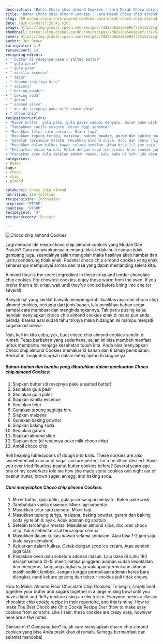 ```yaml
---
description: "Bahan Choco chip almond Cookies | Cara Masak Choco chip almond Cookies Yang Lezat Sekali"
title: "Bahan Choco chip almond Cookies | Cara Masak Choco chip almond Cookies Yang Lezat Sekali"
slug: 469-bahan-choco-chip-almond-cookies-cara-masak-choco-chip-almond-cookies-yang-lezat-sekali
date: 2020-08-09T17:35:45.520Z
image: https://img-global.cpcdn.com/recipes/7d82536a5a68e9ef/751x532cq70/choco-chip-almond-cookies-foto-resep-utama.jpg
thumbnail: https://img-global.cpcdn.com/recipes/7d82536a5a68e9ef/751x532cq70/choco-chip-almond-cookies-foto-resep-utama.jpg
cover: https://img-global.cpcdn.com/recipes/7d82536a5a68e9ef/751x532cq70/choco-chip-almond-cookies-foto-resep-utama.jpg
author: Joe Brown
ratingvalue: 4.9
reviewcount: 14
recipeingredient:
- " butter di resepnya pake unsalted butter"
- " gula pasir"
- " gula palm"
- " vanilla essence"
- " telur"
- " tepung segitiga biru"
- " maizena"
- " baking powder"
- " baking soda"
- " garam"
- " almond slice"
- " dcc di resepnya pake milk choco chip"
- " choco chip"
recipeinstructions:
- "Mixer butter, gula palm, gula pasir sampai menyatu. Boleh pake wisk"
- "Tambahkan vanila essence. Mixer lagi sebentar"
- "Masukkan telur satu persatu. Mixer lagi"
- "Masukkan tepung terigu, maizena, baking powder, garam dan baking soda yg telah di ayak. Aduk adonan dg spatula"
- "Setelah tercampur merata. Masukkan almond slice, dcc, dan choco chip. Aduk sebentar asal tercampur semua."
- "Masukkan dalam kulkas bawah selama semalam. Atau bisa 1-2 jam saja.. (kalo saya semalam)"
- "Keluarkan dalam kulkas. Cetak dengan scop ice cream. Atau sendok juga bisa"
- "Panaskan oven dulu sebelum adonan masuk. Lalu bake di suhu 180 derajat selama 12-15 menit. Ketika pinggiran adonan sudah kecoklatan dan mengeras, langsung angkat saja walaupun permukaan adonan masih sedikit lembek. Jangan tunggu permukaan adonan keras baru diangkat, nanti keburu gosong dan tekstur cookies jadi tidak chewy."
categories:
- Resep
tags:
- choco
- chip
- almond

katakunci: choco chip almond 
nutrition: 219 calories
recipecuisine: Indonesian
preptime: "PT39M"
cooktime: "PT38M"
recipeyield: "4"
recipecategory: Dessert

---
```



![Choco chip almond Cookies](https://img-global.cpcdn.com/recipes/7d82536a5a68e9ef/751x532cq70/choco-chip-almond-cookies-foto-resep-utama.jpg)

Lagi mencari ide resep choco chip almond cookies yang Mudah Dan Praktis? Cara menyiapkannya memang tidak terlalu sulit namun tidak gampang juga. seandainya salah mengolah maka hasilnya akan hambar dan justru cenderung tidak enak. Padahal choco chip almond cookies yang enak seharusnya mempunyai aroma dan rasa yang dapat memancing selera kita.

Almond flour is the secret ingredient in these crisp and tender chocolate chip cookies. For chewiest cookies, enjoy these warm from the oven. If you prefer them a bit crisp, wait until they&#39;ve cooled before biting into one (or several).

Banyak hal yang sedikit banyak mempengaruhi kualitas rasa dari choco chip almond cookies, pertama dari jenis bahan, lalu pemilihan bahan segar sampai cara membuat dan menghidangkannya. Tak perlu pusing kalau hendak menyiapkan choco chip almond cookies enak di mana pun anda berada, karena asal sudah tahu triknya maka hidangan ini mampu menjadi suguhan istimewa.


Nah, kali ini kita coba, yuk, buat choco chip almond cookies sendiri di rumah. Tetap berbahan yang sederhana, sajian ini bisa memberi manfaat untuk membantu menjaga kesehatan tubuh kita. Anda bisa menyiapkan Choco chip almond Cookies memakai 13 bahan dan 8 tahap pembuatan. Berikut ini langkah-langkah dalam menyiapkan hidangannya.

<!--inarticleads1-->

##### Bahan-bahan dan bumbu yang dibutuhkan dalam pembuatan Choco chip almond Cookies:

1. Siapkan  butter (di resepnya pake unsalted butter)
1. Sediakan  gula pasir
1. Sediakan  gula palm
1. Siapkan  vanilla essence
1. Sediakan  telur
1. Gunakan  tepung segitiga biru
1. Siapkan  maizena
1. Gunakan  baking powder
1. Siapkan  baking soda
1. Sediakan  garam
1. Siapkan  almond slice
1. Siapkan  dcc (di resepnya pake milk choco chip)
1. Ambil  choco chip


Roll heaping tablespoons of dough into balls. These cookies are also sweetened with coconut sugar and are perfect for a healthier dessert. Have you ever tried flourless peanut butter cookies before? Several years ago, one of my coworkers told me how she made some cookies one night out of peanut butter, brown sugar, an egg, and baking soda. 

<!--inarticleads2-->

##### Cara menyiapkan Choco chip almond Cookies:

1. Mixer butter, gula palm, gula pasir sampai menyatu. Boleh pake wisk
1. Tambahkan vanila essence. Mixer lagi sebentar
1. Masukkan telur satu persatu. Mixer lagi
1. Masukkan tepung terigu, maizena, baking powder, garam dan baking soda yg telah di ayak. Aduk adonan dg spatula
1. Setelah tercampur merata. Masukkan almond slice, dcc, dan choco chip. Aduk sebentar asal tercampur semua.
1. Masukkan dalam kulkas bawah selama semalam. Atau bisa 1-2 jam saja.. (kalo saya semalam)
1. Keluarkan dalam kulkas. Cetak dengan scop ice cream. Atau sendok juga bisa
1. Panaskan oven dulu sebelum adonan masuk. Lalu bake di suhu 180 derajat selama 12-15 menit. Ketika pinggiran adonan sudah kecoklatan dan mengeras, langsung angkat saja walaupun permukaan adonan masih sedikit lembek. Jangan tunggu permukaan adonan keras baru diangkat, nanti keburu gosong dan tekstur cookies jadi tidak chewy.


How to Make: Almond Flour Chocolate Chip Cookies. To begin, simply beat together your butter and sugars together in a large mixing bowl until you have a light and fluffy mixture using an electric or. Everyone needs a classic chocolate chip cookie recipe in their repertoire, and this is mine. How to make The Best Chocolate Chip Cookie Recipe Ever (how to make easy cookies from scratch). Like I said, these cookies are crazy easy, however here are a few notes. 

Gimana nih? Gampang kan? Itulah cara menyiapkan choco chip almond cookies yang bisa Anda praktikkan di rumah. Semoga bermanfaat dan selamat mencoba!
